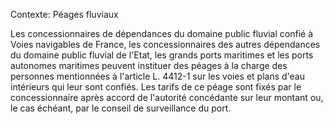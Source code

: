 Contexte: Péages fluviaux

Les concessionnaires de dépendances du domaine public fluvial confié à Voies navigables de France, les concessionnaires des autres dépendances du domaine public fluvial de l'Etat, les grands ports maritimes et les ports autonomes maritimes peuvent instituer des péages à la charge des personnes mentionnées à l'article L. 4412-1 sur les voies et plans d'eau intérieurs qui leur sont confiés. Les tarifs de ce péage sont fixés par le concessionnaire après accord de l'autorité concédante sur leur montant ou, le cas échéant, par le conseil de surveillance du port.